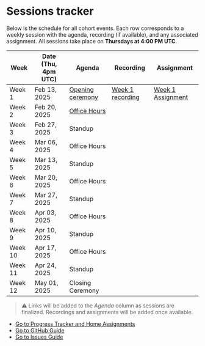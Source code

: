 # Sessions tracker

Below is the schedule for all cohort events. Each row corresponds to a weekly session with the agenda, recording (if available), and any associated assignment. All sessions take place on **Thursdays at 4:00 PM UTC**.

| Week    | Date (Thu, 4pm UTC) | Agenda                     | Recording | Assignment |
|---------|---------------------|----------------------------|-----------|------------|
| Week 1  | Feb 13, 2025        | [Opening ceremony](https://github.com/wiepteam/studygroup/issues/24)     |[Week 1 recording](https://youtu.be/XWVgnPFugbQ)           |[Week 1 Assignment](2-progress-tracker.md#week-1-assignment)            |
| Week 2  | Feb 20, 2025        | [Office Hours](https://github.com/wiepteam/studygroup/issues/25)    |           |            |
| Week 3  | Feb 27, 2025        | Standup                    |           |            |
| Week 4  | Mar 06, 2025        | Office Hours               |           |            |
| Week 5  | Mar 13, 2025        | Standup                    |           |            |
| Week 6  | Mar 20, 2025        | Office Hours               |           |            |
| Week 7  | Mar 27, 2025        | Standup                    |           |            |
| Week 8  | Apr 03, 2025        | Office Hours               |           |            |
| Week 9  | Apr 10, 2025        | Standup                    |           |            |
| Week 10 | Apr 17, 2025        | Office Hours               |           |            |
| Week 11 | Apr 24, 2025        | Standup                    |           |            |
| Week 12 | May 01, 2025        | Closing Ceremony           |           |            |

 > &#x26A0; Links will be added to the *Agenda* column as sessions are finalized. Recordings and assignments will be added once available.

- [Go to Progress Tracker and Home Assignments](./2-progress-tracker.md)
- [Go to GitHub Guide](./3-github-guide.md)
- [Go to Issues Guide](./4-issues-guide.md)
